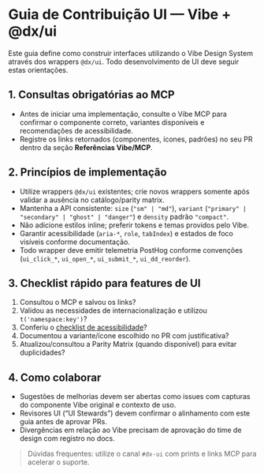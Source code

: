 # Guia de Contribuição UI — Vibe + @dx/ui

Este guia define como construir interfaces utilizando o Vibe Design System através dos wrappers `@dx/ui`. Todo desenvolvimento de UI deve seguir estas orientações.

## 1. Consultas obrigatórias ao MCP
- Antes de iniciar uma implementação, consulte o Vibe MCP para confirmar o componente correto, variantes disponíveis e recomendações de acessibilidade.
- Registre os links retornados (componentes, ícones, padrões) no seu PR dentro da seção **Referências Vibe/MCP**.

## 2. Princípios de implementação
- Utilize wrappers `@dx/ui` existentes; crie novos wrappers somente após validar a ausência no catálogo/parity matrix.
- Mantenha a API consistente: `size` (`"sm" | "md"`), `variant` (`"primary" | "secondary" | "ghost" | "danger"`) e `density` padrão `"compact"`.
- Não adicione estilos inline; preferir tokens e temas providos pelo Vibe.
- Garantir acessibilidade (`aria-*`, `role`, `tabIndex`) e estados de foco visíveis conforme documentação.
- Todo wrapper deve emitir telemetria PostHog conforme convenções (`ui_click_*`, `ui_open_*`, `ui_submit_*`, `ui_dd_reorder`).

## 3. Checklist rápido para features de UI
1. Consultou o MCP e salvou os links?
2. Validou as necessidades de internacionalização e utilizou `t('namespace:key')`?
3. Conferiu o [checklist de acessibilidade](../storybook/accessibility-checklist.md)?
4. Documentou a variante/ícone escolhido no PR com justificativa?
5. Atualizou/consultou a Parity Matrix (quando disponível) para evitar duplicidades?

## 4. Como colaborar
- Sugestões de melhorias devem ser abertas como issues com capturas do componente Vibe original e contexto de uso.
- Revisores UI (“UI Stewards”) devem confirmar o alinhamento com este guia antes de aprovar PRs.
- Divergências em relação ao Vibe precisam de aprovação do time de design com registro no docs.

> Dúvidas frequentes: utilize o canal `#dx-ui` com prints e links MCP para acelerar o suporte.
